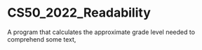 # CS50_2022_Readability
A program that calculates the approximate grade level needed to comprehend some text,
